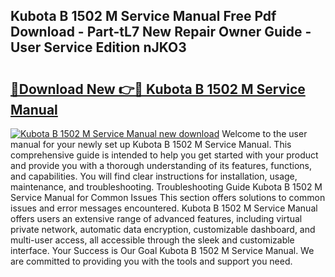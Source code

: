 ## Kubota B 1502 M Service Manual Free Pdf Download - Part-tL7 New Repair Owner Guide - User Service Edition nJKO3

# <h2><a href="http://bc6780.oget.top/?id=Kubota+B+1502+M+Service+Manual">🔗Download New 👉🔴 Kubota B 1502 M Service Manual</a></h2>

[![Kubota B 1502 M Service Manual new download](https://i.imgur.com/5g1atiW.png)](http://bc6780.oget.top/?id=Kubota+B+1502+M+Service+Manual)
Welcome to the user manual for your newly set up Kubota B 1502 M Service Manual. This comprehensive guide is intended to help you get started with your product and provide you with a thorough understanding of its features, functions, and capabilities. You will find clear instructions for installation, usage, maintenance, and troubleshooting. Troubleshooting Guide Kubota B 1502 M Service Manual for Common Issues This section offers solutions to common issues and error messages encountered. Kubota B 1502 M Service Manual offers users an extensive range of advanced features, including virtual private network, automatic data encryption, customizable dashboard, and multi-user access, all accessible through the sleek and customizable interface. Your Success is Our Goal Kubota B 1502 M Service Manual. We are committed to providing you with the tools and support you need.
